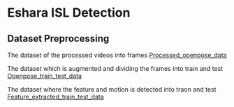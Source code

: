 # Eshara ISL Detection
## Dataset Preprocessing
The dataset of the processed videos into frames
[Processed_openpose_data](https://drive.google.com/drive/folders/13FuZXt5sr-hpp905mR52lvCO2rxe-5u9?usp=sharing)


The dataset which is augmented and dividing the frames into train and test
[Openpose_train_test_data](https://drive.google.com/drive/folders/1MCpPj-6nEi5hnlIywrONSZ7Z9GQ5Tbe7?usp=sharing)

The dataset where the feature and motion is detected into traon and test
[Feature_extracted_train_test_data](https://drive.google.com/drive/folders/170prNqbxnZ2cttd1X9EVUyyQVK0kjA3f?usp=sharing)

